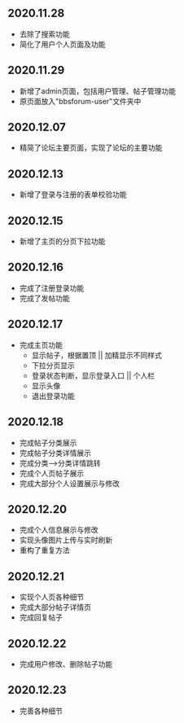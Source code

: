 ## 2020.11.28 

* 去除了搜索功能
* 简化了用户个人页面及功能

## 2020.11.29

* 新增了admin页面，包括用户管理、帖子管理功能
* 原页面放入"bbsforum-user"文件夹中

## 2020.12.07

* 精简了论坛主要页面，实现了论坛的主要功能

## 2020.12.13

* 新增了登录与注册的表单校验功能

## 2020.12.15

* 新增了主页的分页下拉功能

## 2020.12.16

* 完成了注册登录功能
* 完成了发帖功能

## 2020.12.17

* 完成主页功能
  * 显示帖子，根据置顶 || 加精显示不同样式
  * 下拉分页显示
  * 登录状态判断，显示登录入口 || 个人栏
  * 显示头像
  * 退出登录功能

## 2020.12.18

* 完成帖子分类展示
* 完成帖子分类详情展示
* 完成分类-->分类详情跳转
* 完成个人页帖子展示
* 完成大部分个人设置展示与修改

## 2020.12.20

* 完成个人信息展示与修改
* 实现头像图片上传与实时刷新
* 重构了重复方法

## 2020.12.21

* 实现个人页各种细节
* 完成大部分帖子详情页
* 完成回复帖子

## 2020.12.22

* 完成用户修改、删除帖子功能

## 2020.12.23

* 完善各种细节